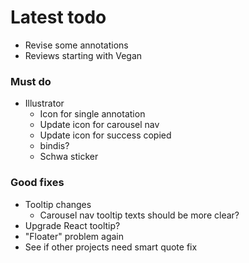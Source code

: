 # Latest todo
* Revise some annotations
* Reviews starting with Vegan

### Must do
* Illustrator
    * Icon for single annotation
    * Update icon for carousel nav
    * Update icon for success copied
    * bindis?
    * Schwa sticker

### Good fixes
* Tooltip changes
    * Carousel nav tooltip texts should be more clear?
* Upgrade React tooltip?
* "Floater" problem again
* See if other projects need smart quote fix